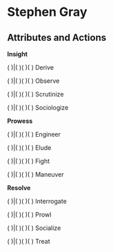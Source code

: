 # Stephen Gray
## Attributes and Actions
**Insight**

( )|( )( )( ) Derive

( )|( )( )( ) Observe

( )|( )( )( ) Scrutinize

( )|( )( )( ) Sociologize

**Prowess**

( )|( )( )( ) Engineer

( )|( )( )( ) Elude

( )|( )( )( ) Fight

( )|( )( )( ) Maneuver

**Resolve**

( )|( )( )( ) Interrogate

( )|( )( )( ) Prowl

( )|( )( )( ) Socialize

( )|( )( )( ) Treat
